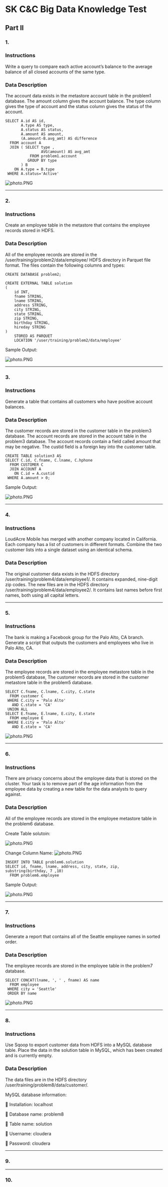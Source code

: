# SK C&C Big Data Knowledge Test
## Part II

### 1.

### Instructions

Write a query to compare each active account’s balance to the average balance of all closed accounts of the same type.

### Data Description

The account data exists in the metastore account table in the problem1 database. The amount column gives the account balance. The type column gives the type of account and the status column gives the status of the account.

```
SELECT A.id AS id,
       A.type AS type,
       A.status AS status,
       A.amount AS amount,
       (A.amount-B.avg_amt) AS difference
  FROM account A
  JOIN ( SELECT type ,
                AVG(amount) AS avg_amt
           FROM problem1.account
          GROUP BY type
       ) B
    ON A.type = B.type
 WHERE A.status='Active'
 ```
 
![photo.PNG](https://github.com/jamesj4318/SKCC_20190719_FinalTest/blob/master/challenges/images/part2-1-result.PNG?raw=true)

----------------------------------------------------------------------------------------------------------------------------------------
### 2.

### Instructions

Create an employee table in the metastore that contains the employee records stored in HDFS.

### Data Description
All of the employee records are stored in the /user/training/problem2/data/employee/ HDFS directory in Parquet file format.
The files contain the following columns and types:

```
CREATE DATABASE problem2;
```

```
CREATE EXTERNAL TABLE solution
(
    id INT,
    fname STRING,
    lname STRING,
    address STRING,
    city STRING,
    state STRING,
    zip STRING,
    birthday STRING,
    hireday STRING
)
    STORED AS PARQUET
    LOCATION '/user/training/problem2/data/employee'
```

Sample Output:

![photo.PNG](https://github.com/jamesj4318/SKCC_20190719_FinalTest/blob/master/challenges/images/part2-2.PNG?raw=true)

----------------------------------------------------------------------------------------------------------------------------------------
### 3.

### Instructions

Generate a table that contains all customers who have positive account balances.

### Data Description

The customer records are stored in the customer table in the problem3 database. The account records are stored in the account table in the problem3 database. The account records contain a field called amount that may be negative. The custid field is a foreign key into the customer table.

```
CREATE TABLE solution3 AS
SELECT C.id, C.fname, C.lname, C.hphone
  FROM CUSTOMER C
  JOIN ACCOUNT A
    ON C.id = A.custid
 WHERE A.amount > 0;
```

Sample Output:

![photo.PNG](https://github.com/jamesj4318/SKCC_20190719_FinalTest/blob/master/challenges/images/part2-3.PNG?raw=true)

----------------------------------------------------------------------------------------------------------------------------------------
### 4.

### Instructions

LoudAcre Mobile has merged with another company located in California. Each company has a list of customers in different formats. Combine the two customer lists into a single dataset using an identical schema.

### Data Description
The original customer data exists in the HDFS directory /user/training/problem4/data/employee1/. It contains expanded, nine-digit zip codes. The new files are in the HDFS directory /user/training/problem4/data/employee2/. It contains last names before first names, both using all capital letters.

----------------------------------------------------------------------------------------------------------------------------------------
### 5.

### Instructions

The bank is making a Facebook group for the Palo Alto, CA branch. Generate a script that outputs the customers and employees who live in Palo Alto, CA.

### Data Description

The employee records are stored in the employee metastore table in the problem5 database, The customer records are stored in the customer metastore table in the problem5 database.

```
SELECT C.fname, C.lname, C.city, C.state
  FROM customer C
 WHERE C.city = 'Palo Alto'
   AND C.state = 'CA'
 UNION ALL
SELECT E.fname, E.lname, E.city, E.state
  FROM employee E
 WHERE E.city = 'Palo Alto'
   AND E.state = 'CA'
```

![photo.PNG](https://github.com/jamesj4318/SKCC_20190719_FinalTest/blob/master/challenges/images/part2-5.PNG?raw=true)

----------------------------------------------------------------------------------------------------------------------------------------
### 6.

### Instructions

There are privacy concerns about the employee data that is stored on the cluster. Your task is to remove part of the age information from the employee data by creating a new table for the data analysts to query against.

### Data Description
All of the employee records are stored in the employee metastore table in the problem6 database.

Create Table solutoin:

![photo.PNG](https://github.com/jamesj4318/SKCC_20190719_FinalTest/blob/master/challenges/images/part2-6-1.PNG?raw=true)

Change Column Name:
![photo.PNG](https://github.com/jamesj4318/SKCC_20190719_FinalTest/blob/master/challenges/images/part2-6-2.PNG?raw=true)

```
INSERT INTO TABLE problem6.solution
SELECT id, fname, lname, address, city, state, zip, substring(birthday, 7 ,10)
  FROM problem6.employee
```

Sample Output:

![photo.PNG](https://github.com/jamesj4318/SKCC_20190719_FinalTest/blob/master/challenges/images/part2-6-result.PNG?raw=true)

----------------------------------------------------------------------------------------------------------------------------------------
### 7.

### Instructions

Generate a report that contains all of the Seattle employee names in sorted order.

### Data Description

The employee records are stored in the employee table in the problem7 database.

```
SELECT CONCAT(lname, ', ' , fname) AS name
  FROM employee
 WHERE city = 'Seattle'
 ORDER BY name
```

![photo.PNG](https://github.com/jamesj4318/SKCC_20190719_FinalTest/blob/master/challenges/images/part2-7-result.PNG?raw=true)

----------------------------------------------------------------------------------------------------------------------------------------
### 8.

### Instructions

Use Sqoop to export customer data from HDFS into a MySQL database table. Place the data in the solution table in MySQL, which has been created and is currently empty.

### Data Description

The data files are in the HDFS directory /user/training/problem8/data/customer/.

MySQL database information:

 Installation: localhost

 Database name: problem8

 Table name: solution

 Username: cloudera

 Password: cloudera




----------------------------------------------------------------------------------------------------------------------------------------
### 9.


----------------------------------------------------------------------------------------------------------------------------------------
### 10.
















